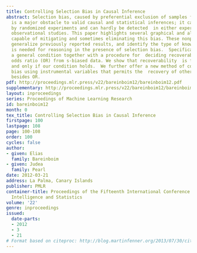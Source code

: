```yaml
---
title: Controlling Selection Bias in Causal Inference
abstract: Selection bias, caused by preferential exclusion of samples from the data,
  is a major obstacle to valid causal and statistical inferences; it cannot be removed
  by randomized experiments and can hardly be detected  in either experimental or
  observational studies. This paper highlights several graphical and algebraic methods
  capable of mitigating and sometimes eliminating this bias. These nonparametric methods
  generalize previously reported results, and identify the type of knowledge that
  is needed for reasoning in the presence of selection bias.  Specifically,  we derive
  a general condition together with a procedure for  deciding recoverability of the
  odds ratio (OR) from s-biased data. We show that recoverability  is feasible if
  and only if our condition holds.  We further offer a new method of controlling selection
  bias using instrumental variables that permits the  recovery of other effect measures
  besides OR.
pdf: http://proceedings.mlr.press/v22/bareinboim12/bareinboim12.pdf
supplementary: http://proceedings.mlr.press/v22/bareinboim12/bareinboim12Supple.pdf
layout: inproceedings
series: Proceedings of Machine Learning Research
id: bareinboim12
month: 0
tex_title: Controlling Selection Bias in Causal Inference
firstpage: 100
lastpage: 108
page: 100-108
order: 100
cycles: false
author:
- given: Elias
  family: Bareinboim
- given: Judea
  family: Pearl
date: 2012-03-21
address: La Palma, Canary Islands
publisher: PMLR
container-title: Proceedings of the Fifteenth International Conference on Artificial
  Intelligence and Statistics
volume: '22'
genre: inproceedings
issued:
  date-parts:
  - 2012
  - 3
  - 21
# Format based on citeproc: http://blog.martinfenner.org/2013/07/30/citeproc-yaml-for-bibliographies/
---
```

